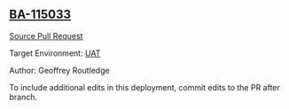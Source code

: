 ## [BA-115033](https://app.salto.io/orgs/d39e3801-354a-4f02-aedd-947684f9f9aa/envs/409252aa-2e5e-4a65-96af-8516068be9aa/deployments/2a9c5d4b-eb53-484e-ad31-24c09ce582e4)

[Source Pull Request](https://github.com/workingman/gwr-ntnx-sdf/pull/92)

Target Environment: [UAT](https://app.salto.io/orgs/d39e3801-354a-4f02-aedd-947684f9f9aa/envs/409252aa-2e5e-4a65-96af-8516068be9aa) 

Author: Geoffrey Routledge

To include additional edits in this deployment, commit edits to the PR after branch.